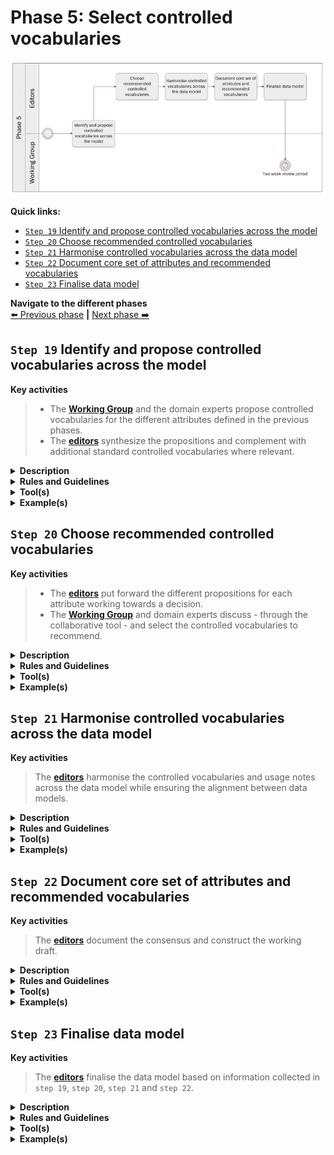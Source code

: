 # Phase 5: Select controlled vocabularies
![Process_Phase 5](img/methodology_phase5.PNG)

**Quick links:**
- [`Step 19` Identify and propose controlled vocabularies across the model](phase5.md#step-19-identify-and-propose-controlled-vocabularies-across-the-model)
- [`Step 20` Choose recommended controlled vocabularies](phase5.md#step-20-choose-recommended-controlled-vocabularies)
- [`Step 21` Harmonise controlled vocabularies across the data model](phase5.md#step-22-document-core-set-of-attributes-and-recommended-vocabularies)
- [`Step 22` Document core set of attributes and recommended vocabularies](phase5.md#step-22-document-core-set-of-attributes-and-recommended-vocabularies)
- [`Step 23` Finalise data model](phase5.md#step-23-finalise-data-model)

**Navigate to the different phases**\
[:arrow_left: Previous phase](phase4.md) **|**
[Next phase :arrow_right:](phase6.md)

## `Step 19` Identify and propose controlled vocabularies across the model 
**Key activities**
> * The [<b>Working Group</b>](../stakeholders#working-group) and the domain experts propose controlled vocabularies for the different attributes defined in the previous phases. 
> * The [<b>editors</b>](../stakeholders#editors) synthesize the propositions and complement with additional standard controlled vocabularies where relevant.  

<details>
  <summary><b>Description</b></summary>
  
  Once a core set of common attributes has been agreed upon and that the [draft data model](../methodology/phase4.md#step-18--update-draft-data-model) is stable, the set of controlled vocabularies for those attributes need to be analysed. The editors create a table with the common attributes along one dimension and the local implementations along the other dimension, placing the controlled vocabularies suggested in the cells. Along with the controlled vocabularies, the Working Group is tasked to propose usage notes for all the attributes agreed upon. 
  
</details>

<details>
  <summary><b>Rules and Guidelines</b></summary>
</details>

<details>
  <summary><b>Tool(s)</b></summary>
  
  * [Core Person Vocabulary (ISA)](https://joinup.ec.europa.eu/release/core-person-vocabulary/100)
  * [Core Business Vocabulary (ISA)](https://joinup.ec.europa.eu/release/core-business-vocabulary/100)
  * [Core Location Vocabulary (ISA)](https://joinup.ec.europa.eu/release/core-location-vocabulary/100)
  * [Core Criterion and Core Evidence (ISA)](https://joinup.ec.europa.eu/release/core-criterion-and-core-evidence-vocabulary-v100)
  * [Core Public Organisation (ISA)](https://joinup.ec.europa.eu/release/core-public-organisation-vocabulary-v100)
  
</details>

<details>
  <summary><b>Example(s)</b></summary>

```
  TBD
  ```
</details>

## `Step 20` Choose recommended controlled vocabularies
**Key activities**
> * The [<b>editors</b>](../stakeholders#editors) put forward the different propositions for each attribute working towards a decision.
> * The [<b>Working Group</b>](../stakeholders#working-group) and domain experts discuss - through the collaborative tool - and select the controlled vocabularies to recommend.

<details>
  <summary><b>Description</b></summary>
  
  Based on the table of controlled vocabularies, the Working Group discusses which controlled vocabularies are the most appropriate to be recommended as well as the soundness of the proposed usage notes. This may be based on the status of particular vocabularies (e.g. if they are based on an international standard) or on their usage across multiple implementations. 
  
  In the case of divergent views, a live discussion may be organised by the editors and moderators to agree on the most controversial proposed solutions.
</details>

<details>
  <summary><b>Rules and Guidelines</b></summary>
</details>

<details>
  <summary><b>Tool(s)</b></summary>
  <i>There are no specific tools for this step.</i>
</details>

<details>
  <summary><b>Example(s)</b></summary>

```
  TBD
  ```
</details>

## `Step 21` Harmonise controlled vocabularies across the data model

**Key activities**
> The [<b>editors</b>](../stakeholders#editors) harmonise the controlled vocabularies and usage notes across the data model while ensuring the alignment between data models.

<details>
  <summary><b>Description</b></summary>
  
  The editors consider all controled vocabularies and usage notes across the data model, check their consistency and identify any overlaps or gaps. Editors may propose changes to the recommendations, for example if different controlled vocabularies have been recommended for identical or similar attributes. Editors may also propose slight changes to the usage notes, for example to harmonise the writing style across the model or solve inconsistencies.

</details>

<details>
  <summary><b>Rules and Guidelines</b></summary>
</details>

<details>
  <summary><b>Tool(s)</b></summary>
  <i>There are no specific tools for this step.</i>
</details>

<details>
  <summary><b>Example(s)</b></summary>

```
  TBD
  ```
</details>

## `Step 22` Document core set of attributes and recommended vocabularies

**Key activities**
> The [<b>editors</b>](../stakeholders#editors) document the consensus and construct the working draft. 

<details>
  <summary><b>Description</b></summary>
  
  On the basis of discussions in `phase 4` and `phase 5`, the editors will document the decisions and prepare to update the draft data model.   
</details>

<details>
  <summary><b>Rules and Guidelines</b></summary>
</details>

<details>
  <summary><b>Tool(s)</b></summary>
  <i>There are no specific tools for this step.</i>
</details>

<details>
  <summary><b>Example(s)</b></summary>

```
  TBD
  ```
</details>

## `Step 23` Finalise data model

**Key activities**
> The [<b>editors</b>](../stakeholders#editors) finalise the data model based on information collected in `step 19`, `step 20`, `step 21` and `step 22`. 
<details>
  <summary><b>Description</b></summary>
    The draft data model expressed as an UML diagram with textual description (i.e. tables) of the entities, attributes, relationships, definitions, cardinalities, controlled vocabularies and usage notes is finalised. The editor constructs the final version of the data model based on the changes that have been agreed upon and derived from the previous four steps. Additionaly, the model is prepared for review. 

</details>

<details>
  <summary><b>Rules and Guidelines</b></summary>
</details>

<details>
  <summary><b>Tool(s)</b></summary>
  <i>There are no specific tools for this step.</i>
</details>

<details>
  <summary><b>Example(s)</b></summary>

```
  TBD
  ```
</details>
